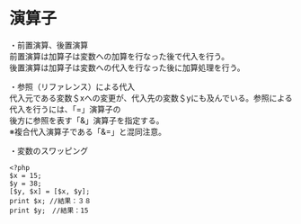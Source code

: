 # 演算子

・前置演算、後置演算  
前置演算は加算子は変数への加算を行なった後で代入を行う。  
後置演算は加算子は変数への代入を行なった後に加算処理を行う。

・参照（リファレンス）による代入  
代入元である変数＄xへの変更が、代入先の変数＄yにも及んでいる。参照による代入を行うには、「=」演算子の  
後方に参照を表す「&」演算子を指定する。  
※複合代入演算子である「&=」と混同注意。

・変数のスワッピング

    <?php
    $x = 15;
    $y = 38;
    [$y, $x] = [$x, $y];
    print $x; //結果：３８
    print $y;　//結果：15
